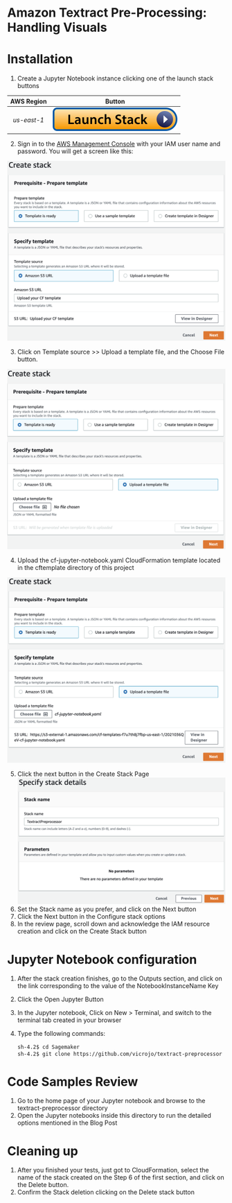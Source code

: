# Amazon Textract Pre-Processing: Handling Visuals

# Installation

1. Create a Jupyter Notebook instance clicking one of the launch stack buttons

| AWS Region  |                                                                                                       Button                                                                                                        |
| :---------: | :-----------------------------------------------------------------------------------------------------------------------------------------------------------------------------------------------------------------: |
| _us-east-1_ | [![Launch stack in us-east-1](./images/launch-stack.svg)](https://console.aws.amazon.com/cloudformation/home?region=us-east-1#/stacks/new?stackName=TextractPreprocessor&templateURL=Upload%20your%20CF%20template) |

2. Sign in to the [AWS Management Console](https://aws.amazon.com/console/) with your IAM user name and password. You will get a screen like this:

![Create stack](./images/cf-create-stack.png)

3. Click on Template source >> Upload a template file, and the Choose File button.

![Launch stack in us-east-1](./images/cf-upload-stack.png)

4. Upload the cf-jupyter-notebook.yaml CloudFormation template located in the cftemplate directory of this project

![Launch stack in us-east-1](./images/cf-uploaded-stack.png)

5. Click the next button in the Create Stack Page
   ![Launch stack in us-east-1](./images/cf-details-stack.png)
6. Set the Stack name as you prefer, and click on the Next button
7. Click the Next button in the Configure stack options
8. In the review page, scroll down and acknowledge the IAM resource creation and click on the Create Stack button

# Jupyter Notebook configuration

1. After the stack creation finishes, go to the Outputs section, and click on the link corresponding to the value of the NotebookInstanceName Key
2. Click the Open Jupyter Button
3. In the Jupyter notebook, Click on New > Terminal, and switch to the terminal tab created in your browser
4. Type the following commands:

   ```console
   sh-4.2$ cd Sagemaker
   sh-4.2$ git clone https://github.com/vicrojo/textract-preprocessor
   ```

# Code Samples Review

1. Go to the home page of your Jupyter notebook and browse to the textract-preprocessor directory
2. Open the Jupyter notebooks inside this directory to run the detailed options mentioned in the Blog Post

# Cleaning up

1. After you finished your tests, just got to CloudFormation, select the name of the stack created on the Step 6 of the first section, and click on the Delete button.
2. Confirm the Stack deletion clicking on the Delete stack button
